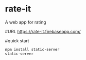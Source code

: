# rate-it
A web app for rating

#URL
https://rate-it.firebaseapp.com/

#quick start
```
npm install static-server
static-server
```
